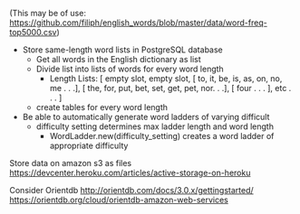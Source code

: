 (This may be of use: https://github.com/filiph/english_words/blob/master/data/word-freq-top5000.csv)

- Store same-length word lists in PostgreSQL database
  - Get all words in the English dictionary as list
  - Divide list into lists of words for every word length
    - Length Lists: [
      empty slot,
      empty slot,
      [ to, it, be, is, as, on, no, me . . .],
      [ the, for, put, bet, set, get, pet, nor. . .],
      [ four . . . ],
      etc . . .
    ]
  - create tables for every word length
- Be able to automatically generate word ladders of varying difficult
  - difficulty setting determines max ladder length and word length
    - WordLadder.new(difficulty_setting) creates a word ladder of
      appropriate difficulty
<!-- - For every fixed length word list, generate every possible word ladder
  - is this feasible?
    - would it take too much time to execute?
    - test by prototyping the generator of every possible word ladder for two-letter words
      - start with several words before doing all
- In the event that you can't generate EVERY possible word ladder
  - (which seems likely)
  - Generate word ladders on the fly from list of words
    - do so randomly, by brute force:
      - start with a random word from list
      - iterate through list until an adjacent word is found
        - word is adjacent if all but one letter are equal
      - keeping adding adjacent words until word ladder is of sufficient length
        - make sure there are no duplicate words
      - CONCERNS:
        - what if the final word is closer or as close to the original word as the
          intermediary words, or otherwise, what if steps are redundant?
          - EXAMPLES:
            - fun => run => gun
            - fun => fan => ran => run
          - SOLUTION:
            - For every index of word, store a list of previously used letters
            - don't allow letters to repeat
            - CRITICISM:
              - This would prevent: fun => gun => gum => gym => wyn
              - It's a bad solution. Probably should use a smarter method of
                generating word ladders -->

Store data on amazon s3 as files
https://devcenter.heroku.com/articles/active-storage-on-heroku

Consider Orientdb
http://orientdb.com/docs/3.0.x/gettingstarted/
https://orientdb.org/cloud/orientdb-amazon-web-services
